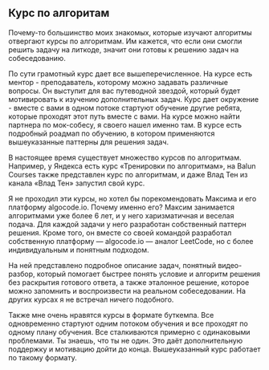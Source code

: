 ## Курс по алгоритам

Почему-то большинство моих знакомых, которые изучают алгоритмы отвергают курсы по алгоритмам. Им кажется, что если они смогли решить задачу на литкоде, значит они готовы к решению задач на собеседованию.

По сути грамотный курс дает все вышеперечисленное. На курсе есть ментор - преподаватель, которому можно задавать различные вопросы. Он выступит для вас путеводной звездой, который будет мотивировать к изучению дополнительных задач. Курс дает окружение - вместе с вами в одном потоке стартуют обучение другие ребята, которые проходят этот путь вместе с вами. На курсе можно найти партнера по мок-собесу, я своего нашел именно там. В курсе есть подробный роадмап по обучению, в котором применяются вышеуказанные паттерны для решения задач.

В настоящее время существует множество курсов по алгоритмам. Например, у Яндекса есть курс «Тренировки по алгоритмам», на Balun Courses также представлен курс по алгоритмам, и даже Влад Тен из канала «Влад Тен» запустил свой курс.

Я не проходил эти курсы, но хотел бы порекомендовать Максима и его платформу algocode.io. Почему именно его? Максим занимается алгоритмами уже более 6 лет, и у него харизматичная и веселая подача. Для каждой задачи у него разработан собственный паттерн решения. Кроме того, он вместе со своей командой разработал собственную платформу — algocode.io — аналог LeetCode, но с более индивидуальным и понятным подходом.

На ней представлено подробное описание задач, понятный видео-разбор, который помогает быстрее понять условие и алгоритм решения без раскрытия готового ответа, а также эталонное решение, которое можно запомнить и воспроизвести на реальном собеседовании. На других курсах я не встречал ничего подобного.

Также мне очень нравятся курсы в формате буткемпа. Все одновременно стартуют одним потоком обучения и все проходят по одному плану обучения. Все сталкиваются примерно с одинаковыми проблемами. Ты знаешь, что ты не один. Это даёт дополнительную поддержку и мотивацию дойти до конца. Вышеуказанный курс работает по такому формату.
